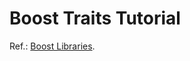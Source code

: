 # Boost Traits Tutorial

Ref.: [Boost Libraries](https://www.boost.org/doc/libs/1_55_0/libs/type_traits/doc/html/boost_typetraits/background.html).


